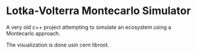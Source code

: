 # Lotka-Volterra Montecarlo Simulator

A very old c++ project attempting to simulate an ecosystem using a Montecarlo approach.

The visualization is done usin cern libroot.
